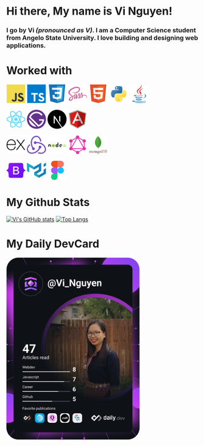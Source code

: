 # Hi there, My name is Vi Nguyen! 

### I go by Vi *(pronounced as V)*. I am a Computer Science student from Angelo State University. I love building and designing web applications.

# Worked with
<img src="https://github.com/devicons/devicon/blob/master/icons/javascript/javascript-original.svg" alt="JavaScript Logo" width="50" height="50"/> <img src="https://github.com/devicons/devicon/blob/master/icons/typescript/typescript-original.svg" alt="TypeScript Logo" width="50" height="50"/> <img src="https://github.com/devicons/devicon/blob/master/icons/css3/css3-original.svg" alt="CSS3 Logo" width="50" height="50"/> <img src="https://github.com/devicons/devicon/blob/master/icons/sass/sass-original.svg" alt="SASS Logo" width="50" height="50"/> <img src="https://github.com/devicons/devicon/blob/master/icons/html5/html5-original.svg" alt="HTML5 Logo" width="50" height="50"/> <img src="https://github.com/devicons/devicon/blob/master/icons/python/python-original.svg" alt="Python Logo" width="50" height="50"/> <img src="https://github.com/devicons/devicon/blob/master/icons/java/java-original.svg" alt="Java Logo" width="50" height="50"/>

<img src="https://github.com/devicons/devicon/blob/master/icons/react/react-original.svg" alt="React Logo" width="50" height="50"/> <img src="https://github.com/devicons/devicon/blob/master/icons/gatsby/gatsby-original.svg" alt="Gatsby Logo" width="50" height="50"/> <img src="https://github.com/devicons/devicon/blob/master/icons/nextjs/nextjs-original.svg" alt="Nextjs Logo" width="50" height="50"/> <img src="https://github.com/devicons/devicon/blob/master/icons/angularjs/angularjs-original.svg" alt="Angular Logo" width="50" height="50"/>

<img src="https://github.com/devicons/devicon/blob/master/icons/express/express-original.svg" alt="ExpressJS Logo" width="50" height="50"/> <img src="https://github.com/devicons/devicon/blob/master/icons/redux/redux-original.svg" alt="Redux Logo" width="50" height="50"/> <img src="https://github.com/devicons/devicon/blob/master/icons/nodejs/nodejs-original-wordmark.svg" alt="NodeJS Logo" width="50" height="50"/> <img src="https://github.com/devicons/devicon/blob/master/icons/graphql/graphql-plain.svg" alt="Graphql Logo" width="50" height="50"/>
<img src="https://github.com/devicons/devicon/blob/master/icons/mongodb/mongodb-original-wordmark.svg" alt="MongoDB Logo" width="50" height="50"/>

<img src="https://github.com/devicons/devicon/blob/master/icons/bootstrap/bootstrap-original.svg" alt="Bootstrap Logo" width="50" height="50"/> <img src="https://github.com/devicons/devicon/blob/master/icons/materialui/materialui-original.svg" alt="Material Logo" width="50" height="50"/> <img src="https://github.com/devicons/devicon/blob/master/icons/figma/figma-original.svg" alt="Figma Logo" width="50" height="50"/>  


# My Github Stats
[![Vi's GitHub stats](https://github-readme-stats.vercel.app/api?username=ViNguyen3747&theme=dracula)](https://github.com/anuraghazra/github-readme-stats)
[![Top Langs](https://github-readme-stats.vercel.app/api/top-langs/?username=ViNguyen3747&theme=dracula)](https://github.com/anuraghazra/github-readme-stats)


# My Daily DevCard
<a href="https://app.daily.dev/Vi_Nguyen"><img src="https://github.com/ViNguyen3747/ViNguyen3747/blob/main/devcard.svg" width="350" alt="Vi's Dev Card"/></a>
